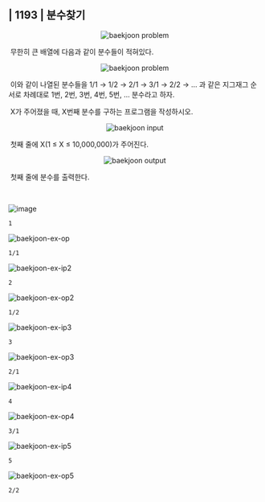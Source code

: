 ## | 1193 | 분수찾기

<p align="center">
  <img src="https://user-images.githubusercontent.com/76546167/145960503-58714af7-c6cd-4a89-8064-fdc213a0e744.PNG" 
alt="baekjoon problem" /></p>

&nbsp;무한히 큰 배열에 다음과 같이 분수들이 적혀있다.

<p align="center">
  <img src="https://user-images.githubusercontent.com/76546167/151703906-2018c3da-97fd-4b7e-ae43-0772bc957e98.png" 
alt="baekjoon problem" /></p>

&nbsp;이와 같이 나열된 분수들을 1/1 → 1/2 → 2/1 → 3/1 → 2/2 → … 과 같은 지그재그 순서로 차례대로 1번, 2번, 3번, 4번, 5번, … 분수라고 하자.</br>

&nbsp;X가 주어졌을 때, X번째 분수를 구하는 프로그램을 작성하시오.

<p align="center">
  <img src="https://user-images.githubusercontent.com/76546167/145960554-2792a951-dc7d-42bd-bc0a-d9ccf7891a97.PNG" 
alt="baekjoon input" /></p>

&nbsp;첫째 줄에 X(1 ≤ X ≤ 10,000,000)가 주어진다.

<p align="center">
  <img src="https://user-images.githubusercontent.com/76546167/145960716-4c6c1514-9ad7-4e80-8083-954118b9f689.PNG" 
alt="baekjoon output" /></p>

&nbsp;첫째 줄에 분수를 출력한다.

</br>

![image](https://user-images.githubusercontent.com/76546167/145961090-b47d9b82-39d2-46f2-bc69-4ad4858b1704.png)

```
1
```

![baekjoon-ex-op](https://user-images.githubusercontent.com/76546167/145961616-3b9d8b2d-2027-4834-bbaf-62792f46d203.PNG)

```
1/1
```

![baekjoon-ex-ip2](https://user-images.githubusercontent.com/76546167/146166765-a3b5a784-6203-4e60-a87c-3797e8a257b5.PNG)

```
2
```

![baekjoon-ex-op2](https://user-images.githubusercontent.com/76546167/146166814-93c35a20-8523-4cba-b410-f658adf7c2e6.PNG)

```
1/2
```

![baekjoon-ex-ip3](https://user-images.githubusercontent.com/76546167/151000733-9e4e6e4c-4b17-4986-b168-b70e4b11b795.PNG)

```
3
```

![baekjoon-ex-op3](https://user-images.githubusercontent.com/76546167/151000785-d2dc34fa-e3a8-4f7e-a2dc-cbd47d7ade99.PNG)

```
2/1
```

![baekjoon-ex-ip4](https://user-images.githubusercontent.com/76546167/151000752-5a21f311-daf8-44f8-84c2-d89de26defaa.PNG)

```
4
```

![baekjoon-ex-op4](https://user-images.githubusercontent.com/76546167/151000798-43b3e146-f490-4cdd-804a-47976d172405.PNG)

```
3/1
```

![baekjoon-ex-ip5](https://user-images.githubusercontent.com/76546167/151000769-e95636c4-161f-430a-be11-5a50bd022f56.PNG)

```
5
```

![baekjoon-ex-op5](https://user-images.githubusercontent.com/76546167/151000807-08805e00-fcf1-4c49-9188-b7a68cdd9377.PNG)

```
2/2
```
